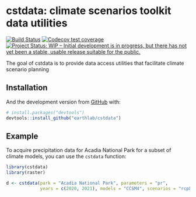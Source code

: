 
<!-- README.md is generated from README.Rmd. Please edit that file -->

# cstdata: climate scenarios toolkit data utilities

<!-- badges: start -->

[![Build
Status](https://travis-ci.com/earthlab/cstdata.svg?branch=master)](https://travis-ci.com/earthlab/cstdata)
[![Codecov test
coverage](https://codecov.io/gh/earthlab/cstdata/branch/master/graph/badge.svg)](https://codecov.io/gh/earthlab/cstdata?branch=master)
[![Project Status: WIP – Initial development is in progress, but there
has not yet been a stable, usable release suitable for the
public.](https://www.repostatus.org/badges/latest/wip.svg)](https://www.repostatus.org/#wip)
<!-- badges: end -->

The goal of cstdata is to provide data access utilities that facilitate
climate scenario planning

## Installation

And the development version from [GitHub](https://github.com/) with:

``` r
# install.packages("devtools")
devtools::install_github("earthlab/cstdata")
```

## Example

To acquire precipitation data for Acadia National Park for a subset of
climate models, you can use the `cstdata` function:

``` r
library(cstdata)
library(raster)

d <- cstdata(park = "Acadia National Park", parameters = "pr", 
             years = c(2020, 2021), models = "CCSM4", scenarios = "rcp85")
```
